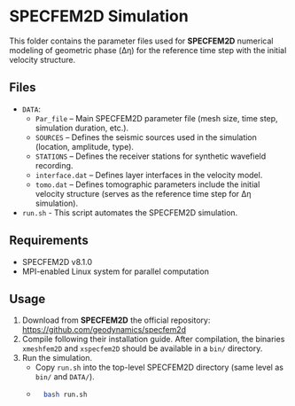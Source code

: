 # SPECFEM2D Simulation

This folder contains the parameter files used for **SPECFEM2D** numerical modeling of geometric phase (Δη) for the reference time step with the initial velocity structure.

## Files
- `DATA`:
    - `Par_file` – Main SPECFEM2D parameter file (mesh size, time step, simulation duration, etc.).  
    - `SOURCES` – Defines the seismic sources used in the simulation (location, amplitude, type).  
    - `STATIONS` – Defines the receiver stations for synthetic wavefield recording.  
    - `interface.dat` – Defines layer interfaces in the velocity model.  
    - `tomo.dat` – Defines tomographic parameters include the initial velocity structure (serves as the reference time step for Δη simulation).
- `run.sh` - This script automates the SPECFEM2D simulation.

## Requirements
- SPECFEM2D v8.1.0  
- MPI-enabled Linux system for parallel computation 

## Usage
1. Download from **SPECFEM2D** the official repository: https://github.com/geodynamics/specfem2d
2. Compile following their installation guide. After compilation, the binaries `xmeshfem2D` and `xspecfem2D` should be available in a `bin/` directory.
3. Run the simulation.
    - Copy `run.sh` into the top-level SPECFEM2D directory (same level as `bin/` and `DATA/`).
    - ```bash
        bash run.sh

